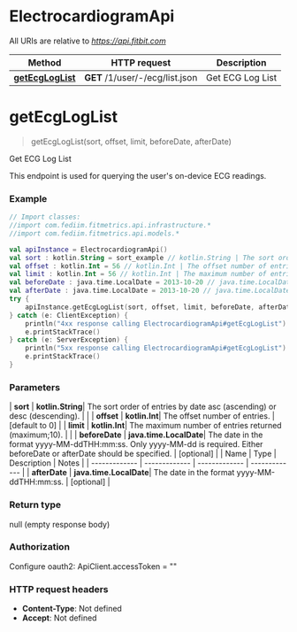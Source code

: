 # ElectrocardiogramApi

All URIs are relative to *https://api.fitbit.com*

| Method | HTTP request | Description |
| ------------- | ------------- | ------------- |
| [**getEcgLogList**](ElectrocardiogramApi.md#getEcgLogList) | **GET** /1/user/-/ecg/list.json | Get ECG Log List |


<a id="getEcgLogList"></a>
# **getEcgLogList**
> getEcgLogList(sort, offset, limit, beforeDate, afterDate)

Get ECG Log List

This endpoint is used for querying the user&#39;s on-device ECG readings.

### Example
```kotlin
// Import classes:
//import com.fediim.fitmetrics.api.infrastructure.*
//import com.fediim.fitmetrics.api.models.*

val apiInstance = ElectrocardiogramApi()
val sort : kotlin.String = sort_example // kotlin.String | The sort order of entries by date asc (ascending) or desc (descending).
val offset : kotlin.Int = 56 // kotlin.Int | The offset number of entries.
val limit : kotlin.Int = 56 // kotlin.Int | The maximum number of entries returned (maximum;10).
val beforeDate : java.time.LocalDate = 2013-10-20 // java.time.LocalDate | The date in the format yyyy-MM-ddTHH:mm:ss. Only yyyy-MM-dd is required. Either beforeDate or afterDate should be specified.
val afterDate : java.time.LocalDate = 2013-10-20 // java.time.LocalDate | The date in the format yyyy-MM-ddTHH:mm:ss.
try {
    apiInstance.getEcgLogList(sort, offset, limit, beforeDate, afterDate)
} catch (e: ClientException) {
    println("4xx response calling ElectrocardiogramApi#getEcgLogList")
    e.printStackTrace()
} catch (e: ServerException) {
    println("5xx response calling ElectrocardiogramApi#getEcgLogList")
    e.printStackTrace()
}
```

### Parameters
| **sort** | **kotlin.String**| The sort order of entries by date asc (ascending) or desc (descending). | |
| **offset** | **kotlin.Int**| The offset number of entries. | [default to 0] |
| **limit** | **kotlin.Int**| The maximum number of entries returned (maximum;10). | |
| **beforeDate** | **java.time.LocalDate**| The date in the format yyyy-MM-ddTHH:mm:ss. Only yyyy-MM-dd is required. Either beforeDate or afterDate should be specified. | [optional] |
| Name | Type | Description  | Notes |
| ------------- | ------------- | ------------- | ------------- |
| **afterDate** | **java.time.LocalDate**| The date in the format yyyy-MM-ddTHH:mm:ss. | [optional] |

### Return type

null (empty response body)

### Authorization


Configure oauth2:
    ApiClient.accessToken = ""

### HTTP request headers

 - **Content-Type**: Not defined
 - **Accept**: Not defined

